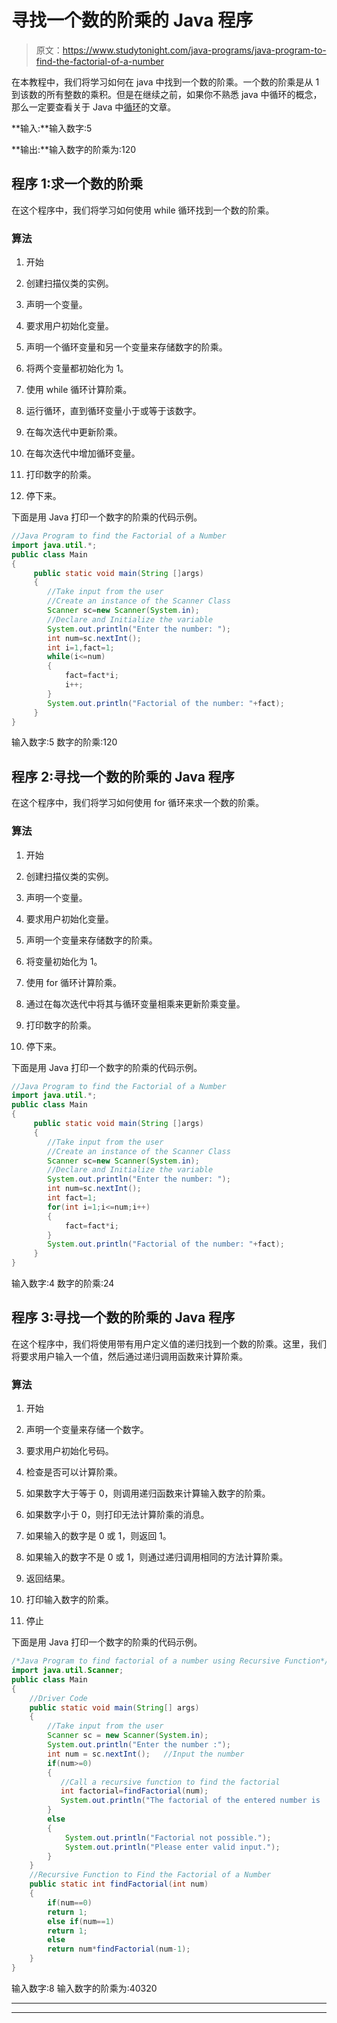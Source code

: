 # 寻找一个数的阶乘的 Java 程序

> 原文：<https://www.studytonight.com/java-programs/java-program-to-find-the-factorial-of-a-number>

在本教程中，我们将学习如何在 java 中找到一个数的阶乘。一个数的阶乘是从 1 到该数的所有整数的乘积。但是在继续之前，如果你不熟悉 java 中循环的概念，那么一定要查看关于 Java 中[循环](https://www.studytonight.com/java/loops-in-java.php)的文章。

**输入:**输入数字:5

**输出:**输入数字的阶乘为:120

## 程序 1:求一个数的阶乘

在这个程序中，我们将学习如何使用 while 循环找到一个数的阶乘。

### 算法

1.  开始

2.  创建扫描仪类的实例。

3.  声明一个变量。

4.  要求用户初始化变量。

5.  声明一个循环变量和另一个变量来存储数字的阶乘。

6.  将两个变量都初始化为 1。

7.  使用 while 循环计算阶乘。

8.  运行循环，直到循环变量小于或等于该数字。

9.  在每次迭代中更新阶乘。

10.  在每次迭代中增加循环变量。

11.  打印数字的阶乘。

12.  停下来。

下面是用 Java 打印一个数字的阶乘的代码示例。

```java
//Java Program to find the Factorial of a Number
import java.util.*;
public class Main
{
     public static void main(String []args)
     {
        //Take input from the user
        //Create an instance of the Scanner Class
        Scanner sc=new Scanner(System.in);
        //Declare and Initialize the variable
        System.out.println("Enter the number: ");
        int num=sc.nextInt();
        int i=1,fact=1;
        while(i<=num)
        {
            fact=fact*i;
            i++;
        }
        System.out.println("Factorial of the number: "+fact);  
     }   
}
```

输入数字:5
数字的阶乘:120

## 程序 2:寻找一个数的阶乘的 Java 程序

在这个程序中，我们将学习如何使用 for 循环来求一个数的阶乘。

### 算法

1.  开始

2.  创建扫描仪类的实例。

3.  声明一个变量。

4.  要求用户初始化变量。

5.  声明一个变量来存储数字的阶乘。

6.  将变量初始化为 1。

7.  使用 for 循环计算阶乘。

8.  通过在每次迭代中将其与循环变量相乘来更新阶乘变量。

9.  打印数字的阶乘。

10.  停下来。

下面是用 Java 打印一个数字的阶乘的代码示例。

```java
//Java Program to find the Factorial of a Number
import java.util.*;
public class Main
{
     public static void main(String []args)
     {
        //Take input from the user
        //Create an instance of the Scanner Class
        Scanner sc=new Scanner(System.in);
        //Declare and Initialize the variable
        System.out.println("Enter the number: ");
        int num=sc.nextInt();
        int fact=1;
        for(int i=1;i<=num;i++)
        {
            fact=fact*i;
        }
        System.out.println("Factorial of the number: "+fact); 
     }  
}
```

输入数字:4
数字的阶乘:24

## 程序 3:寻找一个数的阶乘的 Java 程序

在这个程序中，我们将使用带有用户定义值的递归找到一个数的阶乘。这里，我们将要求用户输入一个值，然后通过递归调用函数来计算阶乘。

### 算法

1.  开始

2.  声明一个变量来存储一个数字。

3.  要求用户初始化号码。

4.  检查是否可以计算阶乘。

5.  如果数字大于等于 0，则调用递归函数来计算输入数字的阶乘。

6.  如果数字小于 0，则打印无法计算阶乘的消息。

7.  如果输入的数字是 0 或 1，则返回 1。

8.  如果输入的数字不是 0 或 1，则通过递归调用相同的方法计算阶乘。

9.  返回结果。

10.  打印输入数字的阶乘。

11.  停止

下面是用 Java 打印一个数字的阶乘的代码示例。

```java
/*Java Program to find factorial of a number using Recursive Function*/
import java.util.Scanner;
public class Main
{
    //Driver Code
    public static void main(String[] args) 
    {
        //Take input from the user
        Scanner sc = new Scanner(System.in);
        System.out.println("Enter the number :");
        int num = sc.nextInt();   //Input the number
        if(num>=0) 
        {
           //Call a recursive function to find the factorial
           int factorial=findFactorial(num);
           System.out.println("The factorial of the entered number is :"+factorial);
        }        
        else
        {
            System.out.println("Factorial not possible.");
            System.out.println("Please enter valid input.");
        } 
    }
    //Recursive Function to Find the Factorial of a Number
    public static int findFactorial(int num)
    {
        if(num==0)
        return 1;
        else if(num==1)
        return 1;
        else
        return num*findFactorial(num-1);        
    }
}
```

输入数字:8
输入数字的阶乘为:40320

* * *

* * *